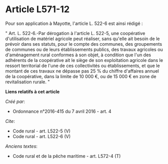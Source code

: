 # Article L571-12

Pour son application à Mayotte, l'article L. 522-6 est ainsi rédigé : 

" Art. L. 522-6.-Par dérogation à l'article L. 522-5, une coopérative d'utilisation de matériel agricole peut réaliser, sans
qu'elle ait besoin de le prévoir dans ses statuts, pour le compte des communes, des groupements de communes ou de leurs
établissements publics, des travaux agricoles ou d'aménagement rural conformes à son objet, à condition que l'un des
adhérents de la coopérative ait le siège de son exploitation agricole dans le ressort territorial de l'une de ces
collectivités ou établissements, et que le montant de ces travaux ne dépasse pas 25 % du chiffre d'affaires annuel de la
coopérative, dans la limite de 10 000 €, ou de 15 000 € en zone de revitalisation rurale. "

**Liens relatifs à cet article**

_Créé par_:

  - Ordonnance n°2016-415 du 7 avril 2016 - art. 4

_Cite_:

  - Code rural - art. L522-5 (V)
  - Code rural - art. L522-6 (V)

_Anciens textes_:

  - Code rural et de la pêche maritime - art. L572-4 (T)
